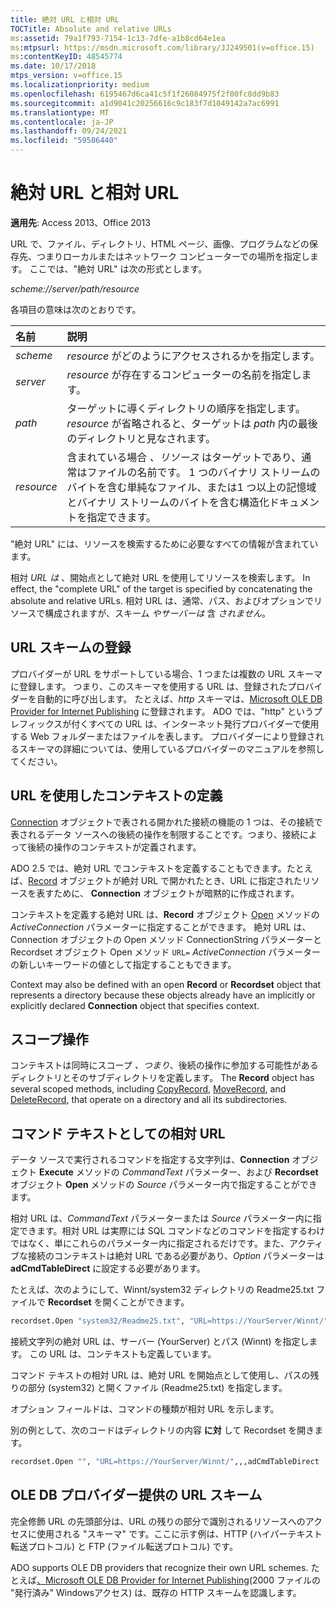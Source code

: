 ```yaml
---
title: 絶対 URL と相対 URL
TOCTitle: Absolute and relative URLs
ms:assetid: 79a1f793-7154-1c13-7dfe-a1b8cd64e1ea
ms:mtpsurl: https://msdn.microsoft.com/library/JJ249501(v=office.15)
ms:contentKeyID: 48545774
ms.date: 10/17/2018
mtps_version: v=office.15
ms.localizationpriority: medium
ms.openlocfilehash: 6195467d6ca41c5f1f26084975f2f00fc8dd9b83
ms.sourcegitcommit: a1d9041c20256616c9c183f7d1049142a7ac6991
ms.translationtype: MT
ms.contentlocale: ja-JP
ms.lasthandoff: 09/24/2021
ms.locfileid: "59586440"
---
```

# <a name="absolute-and-relative-urls"></a>絶対 URL と相対 URL

**適用先**: Access 2013、Office 2013    

URL で、ファイル、ディレクトリ、HTML ページ、画像、プログラムなどの保存先、つまりローカルまたはネットワーク コンピューターでの場所を指定します。 ここでは、"絶対 URL" は次の形式とします。

*scheme://server/path/resource*

各項目の意味は次のとおりです。

|名前 |説明|
|:----|:----------|
|*scheme*|*resource* がどのようにアクセスされるかを指定します。|
|*server*|*resource* が存在するコンピューターの名前を指定します。|
|*path*|ターゲットに導くディレクトリの順序を指定します。*resource* が省略されると、ターゲットは *path* 内の最後のディレクトリと見なされます。|
|*resource*|含まれている場合 *、リソース* はターゲットであり、通常はファイルの名前です。 1 つのバイナリ ストリームのバイトを含む単純なファイル、または1 つ以上の記憶域とバイナリ ストリームのバイトを含む構造化ドキュメントを指定できます。|

"絶対 URL" には、リソースを検索するために必要なすべての情報が含まれています。

相対 *URL は* 、開始点として絶対 URL を使用してリソースを検索します。 In effect, the "complete URL" of the target is specified by concatenating the absolute and relative URLs. 相対 URL は、通常、パス、およびオプションでリソースで構成されますが、スキーム *やサーバーは* 含 *されません*。

## <a name="url-scheme-registration"></a>URL スキームの登録

プロバイダーが URL をサポートしている場合、1 つまたは複数の URL スキーマに登録します。 つまり、このスキーマを使用する URL は、登録されたプロバイダーを自動的に呼び出します。 たとえば、*http* スキーマは、[Microsoft OLE DB Provider for Internet Publishing](microsoft-ole-db-provider-for-internet-publishing.md) に登録されます。 ADO では、"http" というプレフィックスが付くすべての URL は、インターネット発行プロバイダーで使用する Web フォルダーまたはファイルを表します。 プロバイダーにより登録されるスキーマの詳細については、使用しているプロバイダーのマニュアルを参照してください。

## <a name="defining-context-with-a-url"></a>URL を使用したコンテキストの定義

[Connection](connection-object-ado.md) オブジェクトで表される開かれた接続の機能の 1 つは、その接続で表されるデータ ソースへの後続の操作を制限することです。つまり、接続によって後続の操作のコンテキストが定義されます。

ADO 2.5 では、絶対 URL でコンテキストを定義することもできます。たとえば、[Record](record-object-ado.md) オブジェクトが絶対 URL で開かれたとき、URL に指定されたリソースを表すために、 **Connection** オブジェクトが暗黙的に作成されます。

コンテキストを定義する絶対 URL は、**Record** オブジェクト [Open](open-method-ado-record.md) メソッドの *ActiveConnection* パラメーターに指定することができます。 絶対 URL は、Connection オブジェクトの Open メソッド ConnectionString パラメーターと Recordset オブジェクト Open メソッド `URL=` [](recordset-object-ado.md)[](open-method-ado-connection.md)*ActiveConnection* パラメーターの新しいキーワードの値として指定することもできます。 [](open-method-ado-recordset.md)

Context may also be defined with an open **Record** or **Recordset** object that represents a directory because these objects already have an implicitly or explicitly declared **Connection** object that specifies context.

## <a name="scoped-operations"></a>スコープ操作

コンテキストは同時にスコープ *、つまり*、後続の操作に参加する可能性があるディレクトリとそのサブディレクトリを定義します。 The **Record** object has several scoped methods, including [CopyRecord](copyrecord-method-ado.md), [MoveRecord](moverecord-method-ado.md), and [DeleteRecord](deleterecord-method-ado.md), that operate on a directory and all its subdirectories.

## <a name="relative-urls-as-command-text"></a>コマンド テキストとしての相対 URL

データ ソースで実行されるコマンドを指定する文字列は、**Connection** オブジェクト **Execute** メソッドの *CommandText* パラメーター、および **Recordset** オブジェクト **Open** メソッドの *Source* パラメーター内で指定することができます。

相対 URL は、*CommandText* パラメーターまたは *Source* パラメーター内に指定できます。相対 URL は実際には SQL コマンドなどのコマンドを指定するわけではなく、単にこれらのパラメーター内に指定されるだけです。また、アクティブな接続のコンテキストは絶対 URL である必要があり、*Option* パラメーターは **adCmdTableDirect** に設定する必要があります。

たとえば、次のようにして、Winnt/system32 ディレクトリの Readme25.txt ファイルで **Recordset** を開くことができます。

```vb
recordset.Open "system32/Readme25.txt", "URL=https://YourServer/Winnt/",,,adCmdTableDirect 
```

接続文字列の絶対 URL は、サーバー (YourServer) とパス (Winnt) を指定します。 この URL は、コンテキストも定義しています。

コマンド テキストの相対 URL は、絶対 URL を開始点として使用し、パスの残りの部分 (system32) と開くファイル (Readme25.txt) を指定します。

オプション フィールドは、コマンドの種類が相対 URL を示します。

別の例として、次のコードはディレクトリの内容 **に対** して Recordset を開きます。

```vb
recordset.Open "", "URL=https://YourServer/Winnt/",,,adCmdTableDirect 
```

## <a name="ole-db-provider-supplied-url-schemes"></a>OLE DB プロバイダー提供の URL スキーム

完全修飾 URL の先頭部分は、URL の残りの部分で識別されるリソースへのアクセスに使用される "スキーマ" です。ここに示す例は、HTTP (ハイパーテキスト転送プロトコル) と FTP (ファイル転送プロトコル) です。

ADO supports OLE DB providers that recognize their own URL schemes. たとえば[、Microsoft OLE DB Provider for Internet Publishing](microsoft-ole-db-provider-for-internet-publishing.md)(2000 ファイルの "発行済み" Windowsアクセス) は、既存の HTTP スキームを認識します。

